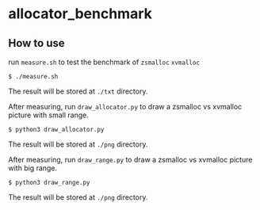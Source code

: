 # allocator_benchmark 
## How to use
run `measure.sh` to test the benchmark of `zsmalloc` `xvmalloc`
```shell
$ ./measure.sh
```
The result will be stored at `./txt` directory.

After measuring, run `draw_allocator.py` to draw a zsmalloc vs xvmalloc picture with small range.
```shell
$ python3 draw_allocator.py
```
The result will be stored at `./png` directory.

After measuring, run `draw_range.py` to draw a zsmalloc vs xvmalloc picture with big range.
```shell
$ python3 draw_range.py
```
The result will be stored at `./png` directory.
